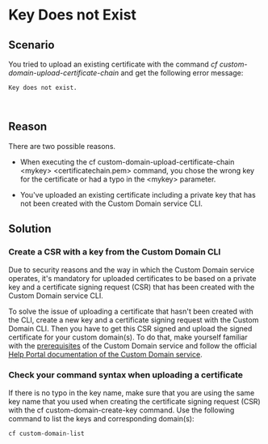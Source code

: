 <!-- loiod9f22421bdeb4222a484c4fcadf8bee7 -->

# Key Does not Exist



<a name="loiod9f22421bdeb4222a484c4fcadf8bee7__section_d2f_xj4_hdc"/>

## Scenario

You tried to upload an existing certificate with the command *cf custom-domain-upload-certificate-chain* and get the following error message:

```
Key does not exist.



```



<a name="loiod9f22421bdeb4222a484c4fcadf8bee7__section_e2f_xj4_hdc"/>

## Reason

There are two possible reasons.

-   When executing the cf custom-domain-upload-certificate-chain <mykey\> <certificatechain.pem\> command, you chose the wrong key for the certificate or had a typo in the <mykey\> parameter.

-   You've uploaded an existing certificate including a private key that has not been created with the Custom Domain service CLI.



<a name="loiod9f22421bdeb4222a484c4fcadf8bee7__section_rrj_5np_fdc"/>

## Solution



### Create a CSR with a key from the Custom Domain CLI

Due to security reasons and the way in which the Custom Domain service operates, it's mandatory for uploaded certificates to be based on a private key and a certificate signing request \(CSR\) that has been created with the Custom Domain service CLI.

To solve the issue of uploading a certificate that hasn't been created with the CLI, create a new key and a certificate signing request with the Custom Domain CLI. Then you have to get this CSR signed and upload the signed certificate for your custom domain\(s\). To do that, make yourself familiar with the [prerequisites](https://help.sap.com/docs/CUSTOM_DOMAINS/74af813c7ee2457cb5eddca0cc70a0c1/48cdbe7a64f3475586dc2f4d11c5603c.html?version=Cloud) of the Custom Domain service and follow the official [Help Portal documentation of the Custom Domain service](https://help.sap.com/docs/CUSTOM_DOMAINS?version=Cloud).



### Check your command syntax when uploading a certificate

If there is no typo in the key name, make sure that you are using the same key name that you used when creating the certificate signing request \(CSR\) with the cf custom-domain-create-key command. Use the following command to list the keys and corresponding domain\(s\):

```
cf custom-domain-list
```

